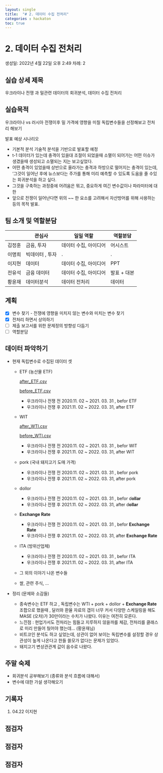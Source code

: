 ```yaml
---
layout: single
title:  "# 2. 데이터 수집 전처리"
categories : hackaton
toc: true
---
```




# 2. 데이터 수집 전처리

생성일: 2022년 4월 22일 오후 2:49
차례: 2

## 실습 상세 제목

우크라이나 전쟁 과 밀관련 데이터의 회귀분석, 데이터 수집 전처리 

## 실습목적

우크라이나 vs 러시아 전쟁이후 밀 가격에 영향을 미칠 독립변수들을 선정해보고 전처리 해보기 

발표 예상 시나리오 

- 기본적 분석 기술적 분석을 기반으로 발표할 예정
- t-1 데이터가 있는데 충격이 있을대 조절이 되었을때 소멸이 되어가는 어떤 이슈가 생겼을때 생성되고 소멸되는 지는 보고싶었다.
- 어떤 충격이 있었을때 상반으로 올라가는 충격과 하방으로 떨어지는 충격이 있는데, ‘그것이 일어난 후에 뉴스보다는 주가를 통해 미리 예측할 수 있도록 도움을 줄 수있는 회귀분석을 하고 싶다.
- 그것을 구축하는 과정중에 어려움은 뭐고, 중요하게 여긴 변수값이나 파라미터에 대한
- 앞으로 전쟁이 일어난다면 위의 ~~ 한 요소를 고려해서 자산방어를 위해 사용하는 등의 목적 발표.

## 팀 소개 및 역할분담

|  | 관심사  | 일일 역할 | 역할분담  |
| --- | --- | --- | --- |
| 김정훈 | 금융, 투자  | 데이터 수집, 아이디어  | 어시스트  |
| 이명희 | 빅데이터 , 투자  | . | . |
| 이지현 | 데이터 | 데이터 수집, 아이디어  | PPT  |
| 전유석 | 금융 데이터  | 데이터 수집, 아이디어  | 발표 + 대본  |
| 황윤재  | 데이터분석 | 데이터 전처리  | 데이터 |

## 계획

- [x]  변수 찾기 - 전쟁에 영향을 미치지 않는 변수와 미치는 변수 찾기
- [x]  전처리 하면서 상의하기
- [ ]  제출 보고서를 위한 문제정의 방향성 다듬기
- [ ]  역할분담

## 데이터 파악하기

- 현재 독립변수로 수집된 데이터 셋
    - ETF (농산물 ETF)
        
        [after_ETF.csv](https://github.com/YJ-97/Project_mini/blob/main/datasets/after_ETF.csv)
        
        [before_ETF.csv](https://github.com/YJ-97/Project_mini/blob/main/datasets/before_ETF.csv)
        
        - 우크라이나 전쟁 전 2020.11. 02 ~ 2021. 03. 31 , befor ETF
        - 우크라이나 전쟁 후 2021.11. 02 ~ 2022. 03. 31, after ETF
        
    - WIT
        
        [after_WTI.csv](https://github.com/YJ-97/Project_mini/blob/main/datasets/after_WTI.csv)
        
        [before_WTI.csv](https://github.com/YJ-97/Project_mini/blob/main/datasets/before_WTI.csv)
        
        - 우크라이나 전쟁 전 2020.11. 02 ~ 2021. 03. 31 , befor WIT
        - 우크라이나 전쟁 후 2021.11. 02 ~ 2022. 03. 31, after WIT
        
    - pork (국내 돼지고기 도매 가격)
        - 우크라이나 전쟁 전 2020.11. 02 ~ 2021. 03. 31 , befor pork
        - 우크라이나 전쟁 후 2021.11. 02 ~ 2022. 03. 31, after pork
    
    - dollor
        - 우크라이나 전쟁 전 2020.11. 02 ~ 2021. 03. 31 , befor d**ollar**
        - 우크라이나 전쟁 후 2021.11. 02 ~ 2022. 03. 31, after d**ollar**
        
    - **Exchange Rate**
        - 우크라이나 전쟁 전 2020.11. 02 ~ 2021. 03. 31 , befor **Exchange Rate**
        - 우크라이나 전쟁 후 2021.11. 02 ~ 2022. 03. 31, after **Exchange Rate**
        
    - ITA (방위산업체)
        - 우크라이나 전쟁 전 2020.11. 02 ~ 2021. 03. 31 , befor ITA
        - 우크라이나 전쟁 후 2021.11. 02 ~ 2022. 03. 31, after ITA
        
    - 그 외의 이야기 나온 변수들
    - 쌀, 관련 주식, ...
    
- 정리 (문제와 소감들)
    - 종속변수는 ETF 하고 , 독립변수는 WTI  +  pork + dollor + **Exchange Rate** 조합으로 했을때 , 달러와 환율 자료의 갭이 너무 커서 다양한 스케일링을 해도 MASE (오차)가 30만이라는 수치가 나왔다.  이유는 여전히 모른다.
    - 느낀점 : 현업가서도 전처리는 힘들고 지루하지 않을까를 체감, 전처리를 클래스로 미리 만들어 뒀어야 했는데... (황윤재님)
    - 비트코인 분석도 하고 싶었는데, 상관이 없어 보이는 독립변수를 설정할 경우 상관성이 높게 나온다고 한들 쓸모가 없다는 문제가 있었다.
    - 돼지고기 변상관관계 값이 음수로 나왔다.

## 주말 숙제

- 회귀분석 공부해보기 (종류와 분석 흐름에 대해서)
- 변수에 대한 가설 생각해오기

## 기록자

1.  04.22 이지현 

## 점검자

## 점검자

 

## 점검자
